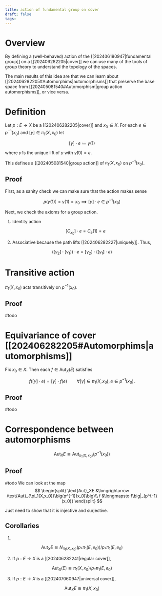 ```yaml
---
title: action of fundamental group on cover
draft: false
tags:
---
```

# Overview
By defining a (well-behaved) action of the [[202406180947|fundamental group]] on a [[202406282205|cover]] we can use many of the tools of group theory to understand the topology of the spaces. 

The main results of this idea are that we can learn about [[202406282205#Automorphims|automorphisms]] that preserve the base space from [[202405081540#Automorphism|group action automorphisms]], or vice versa. 
# Definition
Let $p:E\to X$ be a [[202406282205|cover]] and $x_0 \in X$. 
For each $e \in p^{-1}(x_0)$ and $[\gamma] \in \pi_1(X, x_0)$ let 

$$[\gamma] \cdot e \coloneqq \tilde{\gamma}(1)$$

where $\tilde{\gamma}$ is the unique lift of $\gamma$ with $\tilde{\gamma}(0) = e$. 

This defines a [[202405081540|group action]] of $\pi_1(X, x_0)$ on $p^{-1}(x_0)$. 

## Proof
First, as a sanity check we can make sure that the action makes sense

$$p\big(\tilde{\gamma}(1)\big) = \gamma(1) = x_0 \implies [\gamma]\cdot e \in p^{-1}(x_0)$$

Next, we check the axioms for a group action. 

1. Identity action 
	 
	 $$[C_{x_0}]\cdot e = C_e(1) = e$$

2. Associative because the path lifts [[202406282227|uniquely]]. Thus,
	 
$$\big([\gamma_2] \cdot [\gamma_1] \big) \cdot e = [\gamma_2] \cdot ([\gamma_1] \cdot e)$$

# Transitive action
$\pi_1(X, x_0)$ acts transitively on $p^{-1}(x_0)$. 

## Proof
#todo 

# Equivariance of cover [[202406282205#Automorphims|automorphisms]]
Fix $x_0 \in X$. 
Then each $f \in \text{Aut}_X(E)$ satisfies

$$f([\gamma] \cdot e) = [\gamma] \cdot f(e) \qquad \forall [\gamma]\in \pi_1(X, x_0), e \in p^{-1}(x_0).$$

## Proof
#todo 

# Correspondence between automorphisms
$$\text{Aut}_XE \cong \text{Aut}_{\pi_1(X,x_0)}\big(p^{-1}(x_0)\big)$$

## Proof
#todo 
We can look at the map 
$$ 
\begin{split}
\text{Aut}_XE &\longrightarrow \text{Aut}_{\pi_1(X,x_0)}\big(p^{-1}(x_0)\big)\\
f &\longmapsto f\big|_{p^{-1}(x_0)}
\end{split}
$$

Just need to show that it is injective and surjective.

## Corollaries
1.  

$$\text{Aut}_XE \cong N_{\pi_1(X,x_0)}(p_*\pi_1(E, e_0))\bigg/p_*\pi_1(E, e_0)$$

2. If $p:E \to X$ is a [[202406282241|regular cover]],  

$$\text{Aut}_X(E) \cong \pi_1(X, x_0)\bigg/p_*\pi_1(E, e_0)$$

3. If $p:E \to X$ is a [[202407060947|universal cover]],

$$\text{Aut}_XE \cong \pi_1(X, x_0)$$